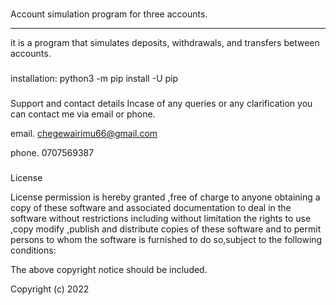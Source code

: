 ###
Account simulation program for three accounts.

* * * 

it is a program that simulates deposits, withdrawals, and transfers between accounts.

###
installation:
python3 -m pip install -U pip


###
Support and contact details Incase of any queries or any clarification you can contact me via email or phone.

email. chegewairimu66@gmail.com

phone. 0707569387

###
License

License permission is hereby granted ,free of charge to anyone obtaining a copy of these software and associated documentation to deal in the software without restrictions including without limitation the rights to use ,copy modify ,publish and distribute copies of these software and to permit persons to whom the software is furnished to do so,subject to the following conditions:

The above copyright notice should be included.

Copyright (c) 2022

    